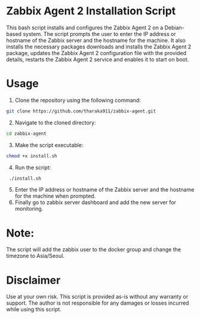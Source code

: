 # Zabbix Agent 2 Installation Script

This bash script installs and configures the Zabbix Agent 2 on a Debian-based system. The script prompts the user to enter the IP address or hostname of the Zabbix server and the hostname for the machine. It also installs the necessary packages downloads and installs the Zabbix Agent 2 package, updates the Zabbix Agent 2 configuration file with the provided details, restarts the Zabbix Agent 2 service and enables it to start on boot.

# Usage

1. Clone the repository using the following command:
```bash
git clone https://github.com/tharaka911/zabbix-agent.git
```
2. Navigate to the cloned directory:
```bash
cd zabbix-agent
```
3. Make the script executable:
```bash
chmod +x install.sh
```
4. Run the script:
```bash
 ./install.sh
```
5. Enter the IP address or hostname of the Zabbix server and the hostname for the machine when prompted.
6. Finally go to zabbix server dashboard and add the new server for monitoring. 

# Note: 

The script will add the zabbix user to the docker group and change the timezone to Asia/Seoul.

# Disclaimer

Use at your own risk. This script is provided as-is without any warranty or support. The author is not responsible for any damages or losses incurred while using this script.

